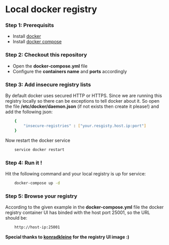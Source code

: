 # Local docker registry

### Step 1: Prerequisits

  - Install [docker](https://docs.docker.com/get-docker/)  
  - Install [docker compose](https://docs.docker.com/compose/install/)

### Step 2: Checkout this repository

  - Open the **docker-compose.yml** file
  - Configure the **containers name** and **ports** accordingly

### Step 3: Add insecure registry lists

By default docker uses secured HTTP or HTTPS. Since we are running this registry locally so there can be exceptions to tell docker about it. So open the file **/etc/docker/daemon.json** (if not exists then create it please!) and add the following json:

```sh
    {
        "insecure-registries" : ["your.resgisty.host.ip:port"]
    }
```

Now restart the docker service

```sh
    service docker restart
```

### Step 4: Run it !
Hit the following command and your local registry is up for service:
```sh
    docker-compose up -d
```
### Step 5: Browse your registry
According to the given example in the **docker-compose.yml** file the docker registry container UI has binded with the host port 25001, so the URL should be:
```sh
    http://host-ip:25001
```

**Special thanks to [konradkleine](https://hub.docker.com/r/konradkleine/docker-registry-frontend/) for the registry UI image :)**

